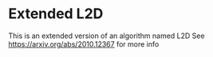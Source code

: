 # Extended L2D

This is an extended version of an algorithm named L2D 
See https://arxiv.org/abs/2010.12367 for more info
